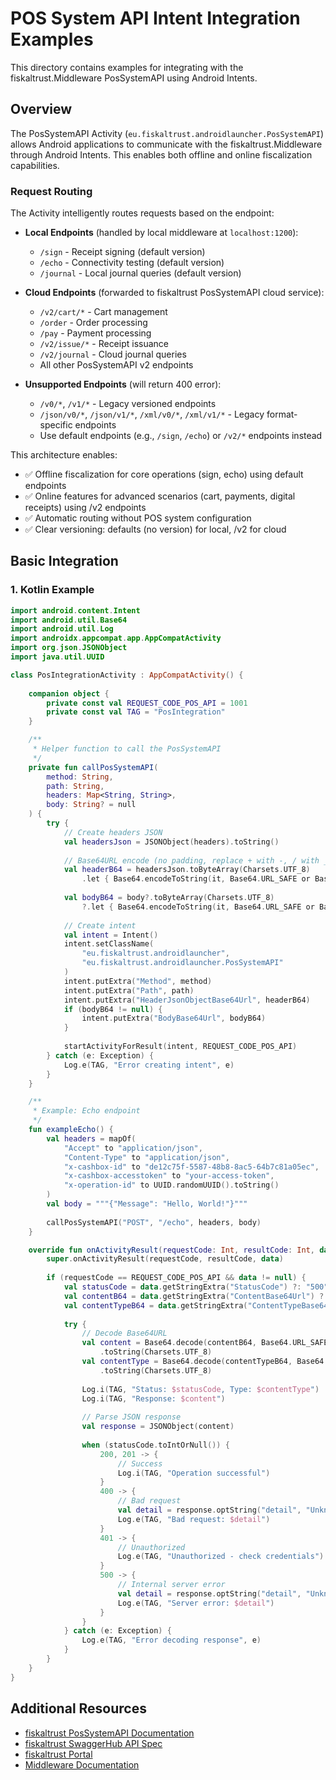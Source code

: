 # POS System API Intent Integration Examples

This directory contains examples for integrating with the fiskaltrust.Middleware PosSystemAPI using Android Intents.

## Overview

The PosSystemAPI Activity (`eu.fiskaltrust.androidlauncher.PosSystemAPI`) allows Android applications to communicate with the fiskaltrust.Middleware through Android Intents. This enables both offline and online fiscalization capabilities.

### Request Routing

The Activity intelligently routes requests based on the endpoint:

- **Local Endpoints** (handled by local middleware at `localhost:1200`):
  - `/sign` - Receipt signing (default version)
  - `/echo` - Connectivity testing (default version)
  - `/journal` - Local journal queries (default version)
  
- **Cloud Endpoints** (forwarded to fiskaltrust PosSystemAPI cloud service):
  - `/v2/cart/*` - Cart management
  - `/order` - Order processing
  - `/pay` - Payment processing
  - `/v2/issue/*` - Receipt issuance
  - `/v2/journal` - Cloud journal queries
  - All other PosSystemAPI v2 endpoints

- **Unsupported Endpoints** (will return 400 error):
  - `/v0/*`, `/v1/*` - Legacy versioned endpoints
  - `/json/v0/*`, `/json/v1/*`, `/xml/v0/*`, `/xml/v1/*` - Legacy format-specific endpoints
  - Use default endpoints (e.g., `/sign`, `/echo`) or `/v2/*` endpoints instead

This architecture enables:
- ✅ Offline fiscalization for core operations (sign, echo) using default endpoints
- ✅ Online features for advanced scenarios (cart, payments, digital receipts) using /v2 endpoints
- ✅ Automatic routing without POS system configuration
- ✅ Clear versioning: defaults (no version) for local, /v2 for cloud

## Basic Integration

### 1. Kotlin Example

```kotlin
import android.content.Intent
import android.util.Base64
import android.util.Log
import androidx.appcompat.app.AppCompatActivity
import org.json.JSONObject
import java.util.UUID

class PosIntegrationActivity : AppCompatActivity() {
    
    companion object {
        private const val REQUEST_CODE_POS_API = 1001
        private const val TAG = "PosIntegration"
    }

    /**
     * Helper function to call the PosSystemAPI
     */
    private fun callPosSystemAPI(
        method: String,
        path: String,
        headers: Map<String, String>,
        body: String? = null
    ) {
        try {
            // Create headers JSON
            val headersJson = JSONObject(headers).toString()
            
            // Base64URL encode (no padding, replace + with -, / with _)
            val headerB64 = headersJson.toByteArray(Charsets.UTF_8)
                .let { Base64.encodeToString(it, Base64.URL_SAFE or Base64.NO_PADDING or Base64.NO_WRAP) }
            
            val bodyB64 = body?.toByteArray(Charsets.UTF_8)
                ?.let { Base64.encodeToString(it, Base64.URL_SAFE or Base64.NO_PADDING or Base64.NO_WRAP) }
            
            // Create intent
            val intent = Intent()
            intent.setClassName(
                "eu.fiskaltrust.androidlauncher",
                "eu.fiskaltrust.androidlauncher.PosSystemAPI"
            )
            intent.putExtra("Method", method)
            intent.putExtra("Path", path)
            intent.putExtra("HeaderJsonObjectBase64Url", headerB64)
            if (bodyB64 != null) {
                intent.putExtra("BodyBase64Url", bodyB64)
            }
            
            startActivityForResult(intent, REQUEST_CODE_POS_API)
        } catch (e: Exception) {
            Log.e(TAG, "Error creating intent", e)
        }
    }

    /**
     * Example: Echo endpoint
     */
    fun exampleEcho() {
        val headers = mapOf(
            "Accept" to "application/json",
            "Content-Type" to "application/json",
            "x-cashbox-id" to "de12c75f-5587-48b8-8ac5-64b7c81a05ec",
            "x-cashbox-accesstoken" to "your-access-token",
            "x-operation-id" to UUID.randomUUID().toString()
        )
        val body = """{"Message": "Hello, World!"}"""
        
        callPosSystemAPI("POST", "/echo", headers, body)
    }

    override fun onActivityResult(requestCode: Int, resultCode: Int, data: Intent?) {
        super.onActivityResult(requestCode, resultCode, data)
        
        if (requestCode == REQUEST_CODE_POS_API && data != null) {
            val statusCode = data.getStringExtra("StatusCode") ?: "500"
            val contentB64 = data.getStringExtra("ContentBase64Url") ?: ""
            val contentTypeB64 = data.getStringExtra("ContentTypeBase64Url") ?: ""
            
            try {
                // Decode Base64URL
                val content = Base64.decode(contentB64, Base64.URL_SAFE or Base64.NO_PADDING or Base64.NO_WRAP)
                    .toString(Charsets.UTF_8)
                val contentType = Base64.decode(contentTypeB64, Base64.URL_SAFE or Base64.NO_PADDING or Base64.NO_WRAP)
                    .toString(Charsets.UTF_8)
                
                Log.i(TAG, "Status: $statusCode, Type: $contentType")
                Log.i(TAG, "Response: $content")
                
                // Parse JSON response
                val response = JSONObject(content)
                
                when (statusCode.toIntOrNull()) {
                    200, 201 -> {
                        // Success
                        Log.i(TAG, "Operation successful")
                    }
                    400 -> {
                        // Bad request
                        val detail = response.optString("detail", "Unknown error")
                        Log.e(TAG, "Bad request: $detail")
                    }
                    401 -> {
                        // Unauthorized
                        Log.e(TAG, "Unauthorized - check credentials")
                    }
                    500 -> {
                        // Internal server error
                        val detail = response.optString("detail", "Unknown error")
                        Log.e(TAG, "Server error: $detail")
                    }
                }
            } catch (e: Exception) {
                Log.e(TAG, "Error decoding response", e)
            }
        }
    }
}
```

## Additional Resources

- [fiskaltrust PosSystemAPI Documentation](https://docs.fiskaltrust.eu/apis/pos-system-api)
- [fiskaltrust SwaggerHub API Spec](https://app.swaggerhub.com/apis/fiskaltrust/fiskaltrust-possystem-api/2.1)
- [fiskaltrust Portal](https://portal.fiskaltrust.eu)
- [Middleware Documentation](https://docs.fiskaltrust.cloud)
